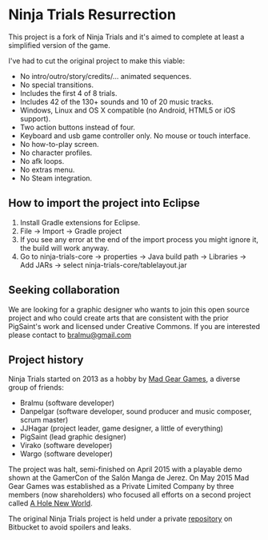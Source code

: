 Ninja Trials Resurrection
=========================

This project is a fork of Ninja Trials and it's aimed to complete at least a simplified version of the game.

I've had to cut the original project to make this viable:
 * No intro/outro/story/credits/... animated sequences.
 * No special transitions.
 * Includes the first 4 of 8 trials.
 * Includes 42 of the 130+ sounds and 10 of 20 music tracks.
 * Windows, Linux and OS X compatible (no Android, HTML5 or iOS support).
 * Two action buttons instead of four.
 * Keyboard and usb game controller only. No mouse or touch interface.
 * No how-to-play screen.
 * No character profiles.
 * No afk loops.
 * No extras menu.
 * No Steam integration.

How to import the project into Eclipse
--------------------------------------

1. Install Gradle extensions for Eclipse.
2. File -> Import -> Gradle project
3. If you see any error at the end of the import process you might ignore it, the build will work anyway.
4. Go to ninja-trials-core -> properties -> Java build path -> Libraries -> Add JARs -> select ninja-trials-core/tablelayout.jar

Seeking collaboration
---------------------

We are looking for a graphic designer who wants to join this open source project and who could create arts that are consistent with the prior PigSaint's work and licensed under Creative Commons. If you are interested please contact to bralmu@gmail.com

Project history
---------------

Ninja Trials started on 2013 as a hobby by [Mad Gear Games](http://madgeargames.com), a diverse group of friends:

 * Bralmu (software developer)
 * Danpelgar (software developer, sound producer and music composer, scrum master)
 * JJHagar (project leader, game designer, a little of everything)
 * PigSaint (lead graphic designer)
 * Virako (software developer)
 * Wargo (software developer)

The project was halt, semi-finished on April 2015 with a playable demo shown at the GamerCon of the Salón Manga de Jerez. On May 2015 Mad Gear Games was established as a Private Limited Company by three members (now shareholders) who focused all efforts on a second project called [A Hole New World](http://madgeargames.com/ahnw/).

The original Ninja Trials project is held under a private [repository](https://bitbucket.org/virako/ninjatrials) on Bitbucket to avoid spoilers and leaks. 
